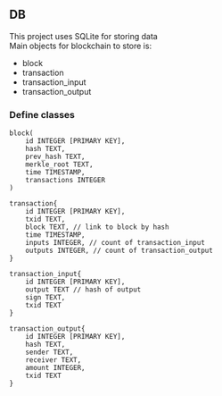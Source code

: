 ## DB
 This project uses SQLite for storing data  
 Main objects for blockchain to store is:

 - block
 - transaction
 - transaction_input
 - transaction_output

### Define classes

    block(
        id INTEGER [PRIMARY KEY],
        hash TEXT,
        prev_hash TEXT,
        merkle_root TEXT,
        time TIMESTAMP,
        transactions INTEGER
    )

    transaction{
        id INTEGER [PRIMARY KEY], 
        txid TEXT,
        block TEXT, // link to block by hash
        time TIMESTAMP,
        inputs INTEGER, // count of transaction_input
        outputs INTEGER, // count of transaction_output
    }

    transaction_input{
        id INTEGER [PRIMARY KEY], 
        output TEXT // hash of output
        sign TEXT,
        txid TEXT
    }

    transaction_output{
        id INTEGER [PRIMARY KEY], 
        hash TEXT,
        sender TEXT,
        receiver TEXT,
        amount INTEGER,
        txid TEXT
    }